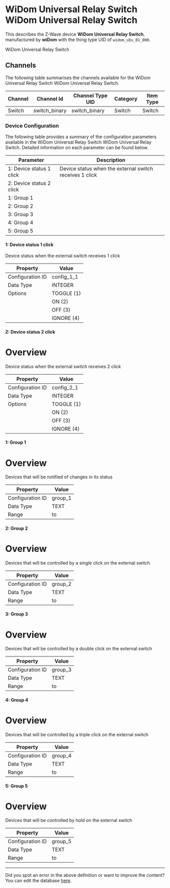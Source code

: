 
# WiDom Universal Relay Switch WiDom Universal Relay Switch

This describes the Z-Wave device **WiDom Universal Relay Switch**, manufactured by **wiDom** with the thing type UID of ```widom_ubs_01_000```. 

WiDom Universal Relay Switch

## Channels
The following table summarises the channels available for the WiDom Universal Relay Switch WiDom Universal Relay Switch.

| Channel | Channel Id | Channel Type UID | Category | Item Type |
|---------|------------|------------------|----------|-----------|
| Switch | switch_binary | switch_binary | Switch | Switch |




### Device Configuration
The following table provides a summary of the configuration parameters available in the WiDom Universal Relay Switch WiDom Universal Relay Switch.
Detailed information on each parameter can be found below.

| Parameter   | Description |
|-------------|-------------|
| 1: Device status 1 click | Device status when the external switch receives 1 click |
| 2: Device status 2 click |  |
| 1: Group 1 |  |
| 2: Group 2 |  |
| 3: Group 3 |  |
| 4: Group 4 |  |
| 5: Group 5 |  |




#### 1: Device status 1 click

Device status when the external switch receives 1 click


| Property         | Value    |
|------------------|----------|
| Configuration ID | config_1_1 |
| Data Type        | INTEGER || Default Value | 1 |
| Options | TOGGLE (1) |
|  | ON (2) |
|  | OFF (3) |
|  | IGNORE (4) |






#### 2: Device status 2 click

  


# Overview #

Device status when the external switch receives 2 click


| Property         | Value    |
|------------------|----------|
| Configuration ID | config_2_1 |
| Data Type        | INTEGER || Default Value | 1 |
| Options | TOGGLE (1) |
|  | ON (2) |
|  | OFF (3) |
|  | IGNORE (4) |






#### 1: Group 1

  


# Overview #

Devices that will be notified of changes in its status


| Property         | Value    |
|------------------|----------|
| Configuration ID | group_1 |
| Data Type        | TEXT |
| Range |  to  |






#### 2: Group 2

  


# Overview #

Devices that will be controlled by a single click on the external switch


| Property         | Value    |
|------------------|----------|
| Configuration ID | group_2 |
| Data Type        | TEXT |
| Range |  to  |






#### 3: Group 3

  


# Overview #

Devices that will be controlled by a double click on the external switch


| Property         | Value    |
|------------------|----------|
| Configuration ID | group_3 |
| Data Type        | TEXT |
| Range |  to  |






#### 4: Group 4

  


# Overview #

Devices that will be controlled by a triple click on the external switch


| Property         | Value    |
|------------------|----------|
| Configuration ID | group_4 |
| Data Type        | TEXT |
| Range |  to  |






#### 5: Group 5

  


# Overview #

Devices that will be controlled by hold on the external switch


| Property         | Value    |
|------------------|----------|
| Configuration ID | group_5 |
| Data Type        | TEXT |
| Range |  to  |






---

Did you spot an error in the above definition or want to improve the content?
You can edit the database [here](http://www.cd-jackson.com/index.php/zwave/zwave-device-database/zwave-device-list/devicesummary/298).

